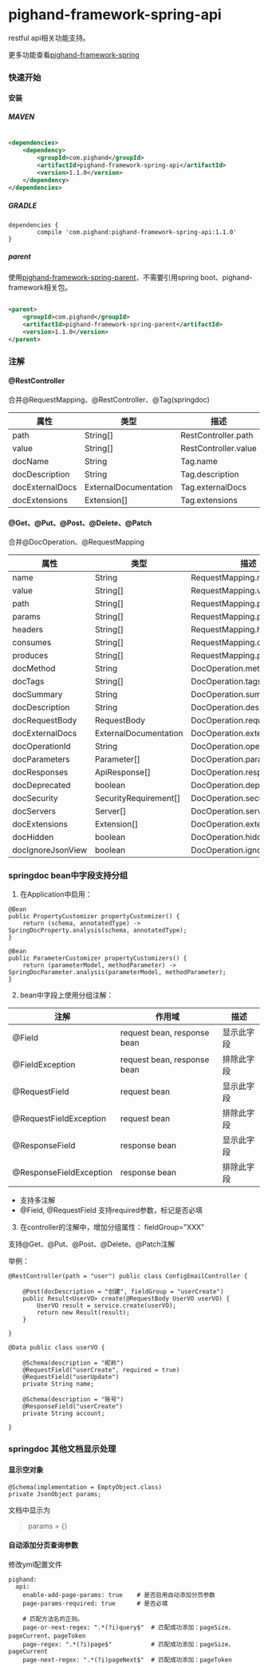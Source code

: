 # pighand-framework-spring-api

restful api相关功能支持。

更多功能查看[pighand-framework-spring](https://github.com/pighand-com/pighand-framework-spring)

### 快速开始

#### 安装

##### MAVEN

```xml

<dependencies>
    <dependency>
        <groupId>com.pighand</groupId>
        <artifactId>pighand-framework-spring-api</artifactId>
        <version>1.1.0</version>
    </dependency>
</dependencies>
```

##### GRADLE

```
dependencies {
        compile 'com.pighand:pighand-framework-spring-api:1.1.0'
}
```

##### parent

使用[pighand-framework-spring-parent](https://github.com/pighand-com/pighand-framework-spring-parent)，不需要引用spring
boot、pighand-framework相关包。

```xml

<parent>
    <groupId>com.pighand</groupId>
    <artifactId>pighand-framework-spring-parent</artifactId>
    <version>1.1.0</version>
</parent>
```

### 注解

#### @RestController

合并@RequestMapping、@RestController、@Tag(springdoc)

| 属性              | 类型                    | 描述                   |
|-----------------|-----------------------|----------------------|
| path            | String[]              | RestController.path  |
| value           | String[]              | RestController.value |
| docName         | String                | Tag.name             |
| docDescription  | String                | Tag.description      |
| docExternalDocs | ExternalDocumentation | Tag.externalDocs     |
| docExtensions   | Extension[]           | Tag.extensions       |

#### @Get、@Put、@Post、@Delete、@Patch

合并@DocOperation、@RequestMapping

| 属性                | 类型                    | 描述                          |
|-------------------|-----------------------|-----------------------------|
| name              | String                | RequestMapping.name         |
| value             | String[]              | RequestMapping.value        |
| path              | String[]              | RequestMapping.path         |
| params            | String[]              | RequestMapping.params       |
| headers           | String[]              | RequestMapping.headers      |
| consumes          | String[]              | RequestMapping.consumes     |
| produces          | String[]              | RequestMapping.produces     |
| docMethod         | String                | DocOperation.method         |
| docTags           | String[]              | DocOperation.tags           |
| docSummary        | String                | DocOperation.summary        |
| docDescription    | String                | DocOperation.description    |
| docRequestBody    | RequestBody           | DocOperation.requestBody    |
| docExternalDocs   | ExternalDocumentation | DocOperation.externalDocs   |
| docOperationId    | String                | DocOperation.operationId    |
| docParameters     | Parameter[]           | DocOperation.parameters     |
| docResponses      | ApiResponse[]         | DocOperation.responses      |
| docDeprecated     | boolean               | DocOperation.deprecated     |
| docSecurity       | SecurityRequirement[] | DocOperation.security       |
| docServers        | Server[]              | DocOperation.servers        |
| docExtensions     | Extension[]           | DocOperation.extensions     |
| docHidden         | boolean               | DocOperation.hidden         |
| docIgnoreJsonView | boolean               | DocOperation.ignoreJsonView |

### springdoc bean中字段支持分组

1. 在Application中启用：

```
@Bean
public PropertyCustomizer propertyCustomizer() {
    return (schema, annotatedType) -> SpringDocProperty.analysis(schema, annotatedType);
}

@Bean
public ParameterCustomizer propertyCustomizers() {
    return (parameterModel, methodParameter) -> SpringDocParameter.analysis(parameterModel, methodParameter);
}
```

2. bean中字段上使用分组注解：

| 注解                      | 作用域                         | 描述    |
|-------------------------|-----------------------------|-------|
| @Field                  | request bean, response bean | 显示此字段 |
| @FieldException         | request bean, response bean | 排除此字段 |
| @RequestField           | request bean                | 显示此字段 |
| @RequestFieldException  | request bean                | 排除此字段 | 
| @ResponseField          | response bean               | 显示此字段 | 
| @ResponseFieldException | response bean               | 排除此字段 | 

* 支持多注解
* @Field, @RequestField 支持required参数，标记是否必填

3. 在controller的注解中，增加分组属性：
   fieldGroup="XXX"

支持@Get、@Put、@Post、@Delete、@Patch注解

举例：

```
@RestController(path = "user") public class ConfigEmailController {

    @Post(docDescription = "创建", fieldGroup = "userCreate")
    public Result<UserVO> create(@RequestBody UserVO userVO) {
        UserVO result = service.create(userVO);
        return new Result(result);
    }

}

@Data public class userVO {

    @Schema(description = "昵称") 
    @RequestField("userCreate", required = true) 
    @RequestField("userUpdate") 
    private String name;

    @Schema(description = "账号") 
    @ResponseField("userCreate") 
    private String account;

}
```

### springdoc 其他文档显示处理

#### 显示空对象

```agsl
@Schema(implementation = EmptyObject.class)
private JsonObject params;
```

文档中显示为
> params = {}

#### 自动添加分页查询参数

修改yml配置文件

```agsl
pighand:
  api:
    enable-add-page-params: true    # 是否启用自动添加分页参数
    page-params-required: true      # 是否必填
    
    # 匹配方法名的正则。
    page-or-next-regex: ".*(?i)query$"  # 匹配成功添加：pageSize、pageCurrent、pageToken
    page-regex: ".*(?i)page$"           # 匹配成功添加：pageSize、pageCurrent
    page-next-regex: ".*(?i)pageNext$"  # 匹配成功添加：pageToken
```